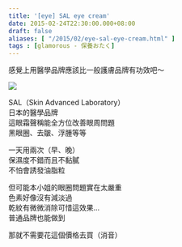 ```yaml
---
title: '[eye] SAL eye cream'
date: 2015-02-24T22:30:00.000+08:00
draft: false
aliases: [ "/2015/02/eye-sal-eye-cream.html" ]
tags : [glamorous - 保養おたく]
---
```


感覺上用醫學品牌應該比一般護膚品牌有功效吧～  

[![](https://farm4.staticflickr.com/3771/12264537744_c6b6810326_z.jpg)](https://farm4.staticflickr.com/3771/12264537744_c6b6810326_z.jpg)

SAL（Skin Advanced Laboratory）  
日本的醫學品牌  
這眼霜聲稱能全方位改善眼周問題  
黑眼圈、去皺、浮腫等等  
  
一天用兩次（早、晚）  
保濕度不錯而且不黏膩  
不怕會誘發油脂粒  
  
但可能本小姐的眼圈問題實在太嚴重  
色素好像沒有減淡過  
乾紋有微微消除可惜這效果...  
普通品牌也能做到  
  
那就不需要花這個價格去買（消音）